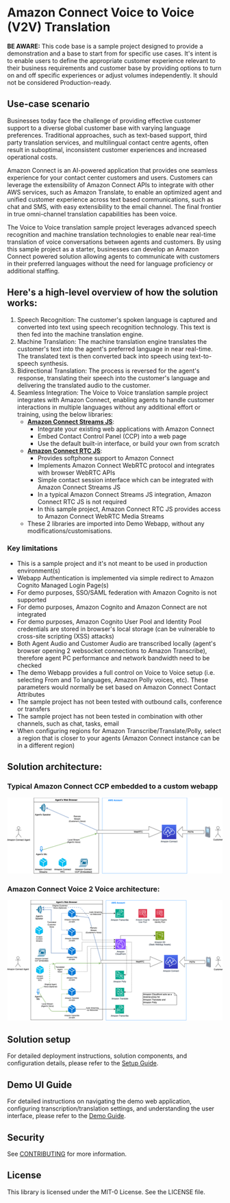 # Amazon Connect Voice to Voice (V2V) Translation

**BE AWARE:** This code base is a sample project designed to provide a demonstration and a base to start from for specific use cases. It's intent is to enable users to define the appropriate customer experience relevant to their business requirements and customer base by providing options to turn on and off specific experiences or adjust volumes independently. It should not be considered Production-ready.

## Use-case scenario

Businesses today face the challenge of providing effective customer support to a diverse global customer base with varying language preferences. Traditional approaches, such as text-based support, third party translation services, and multilingual contact centre agents, often result in suboptimal, inconsistent customer experiences and increased operational costs.

Amazon Connect is an AI-powered application that provides one seamless experience for your contact center customers and users. Customers can leverage the extensibility of Amazon Connect APIs to integrate with other AWS services, such as Amazon Translate, to enable an optimized agent and unified customer experience across text based communications, such as chat and SMS, with easy extensibility to the email channel. The final frontier in true omni-channel translation capabilities has been voice.

The Voice to Voice translation sample project leverages advanced speech recognition and machine translation technologies to enable near real-time translation of voice conversations between agents and customers. By using this sample project as a starter, businesses can develop an Amazon Connect powered solution allowing agents to communicate with customers in their preferred languages without the need for language proficiency or additional staffing.

## Here's a high-level overview of how the solution works:

1. Speech Recognition: The customer's spoken language is captured and converted into text using speech recognition technology. This text is then fed into the machine translation engine.
2. Machine Translation: The machine translation engine translates the customer's text into the agent's preferred language in near real-time. The translated text is then converted back into speech using text-to-speech synthesis.
3. Bidirectional Translation: The process is reversed for the agent's response, translating their speech into the customer's language and delivering the translated audio to the customer.
4. Seamless Integration: The Voice to Voice translation sample project integrates with Amazon Connect, enabling agents to handle customer interactions in multiple languages without any additional effort or training, using the below libraries:
   - [**Amazon Connect Streams JS**](https://github.com/amazon-connect/amazon-connect-streams):
     - Integrate your existing web applications with Amazon Connect
     - Embed Contact Control Panel (CCP) into a web page
     - Use the default built-in interface, or build your own from scratch
   - [**Amazon Connect RTC JS**](https://github.com/aws/connect-rtc-js):
     - Provides softphone support to Amazon Connect
     - Implements Amazon Connect WebRTC protocol and integrates with browser WebRTC APIs
     - Simple contact session interface which can be integrated with Amazon Connect Streams JS
     - In a typical Amazon Connect Streams JS integration, Amazon Connect RTC JS is not required
     - In this sample project, Amazon Connect RTC JS provides access to Amazon Connect WebRTC Media Streams
   - These 2 libraries are imported into Demo Webapp, without any modifications/customisations.

### Key limitations

- This is a sample project and it's not meant to be used in production environment(s)
- Webapp Authentication is implemented via simple redirect to Amazon Cognito Managed Login Page(s)
- For demo purposes, SSO/SAML federation with Amazon Cognito is not supported
- For demo purposes, Amazon Cognito and Amazon Connect are not integrated
- For demo purposes, Amazon Cognito User Pool and Identity Pool credentials are stored in browser's local storage (can be vulnerable to cross-site scripting (XSS) attacks)
- Both Agent Audio and Customer Audio are transcribed locally (agent's browser opening 2 websocket connections to Amazon Transcribe), therefore agent PC performance and network bandwidth need to be checked
- The demo Webapp provides a full control on Voice to Voice setup (i.e. selecting From and To languages, Amazon Polly voices, etc). These parameters would normally be set based on Amazon Connect Contact Attributes
- The sample project has not been tested with outbound calls, conference or transfers
- The sample project has not been tested in combination with other channels, such as chat, tasks, email
- When configuring regions for Amazon Transcribe/Translate/Polly, select a region that is closer to your agents (Amazon Connect instance can be in a different region)

## Solution architecture:

### Typical Amazon Connect CCP embedded to a custom webapp

![Amazon Connect CCP embedded](diagrams/AmazonConnectV2V-EmbeddedCCP.png)

### Amazon Connect Voice 2 Voice architecture:

![Amazon Connect V2V](diagrams/AmazonConnectV2V-AmazonConnectV2VArchitecture.png)

## Solution setup

For detailed deployment instructions, solution components, and configuration details, please refer to the [Setup Guide](SETUP.md).

## Demo UI Guide

For detailed instructions on navigating the demo web application, configuring transcription/translation settings, and understanding the user interface, please refer to the [Demo Guide](DEMO.md).

## Security

See [CONTRIBUTING](CONTRIBUTING.md#security-issue-notifications) for more information.

## License

This library is licensed under the MIT-0 License. See the LICENSE file.
